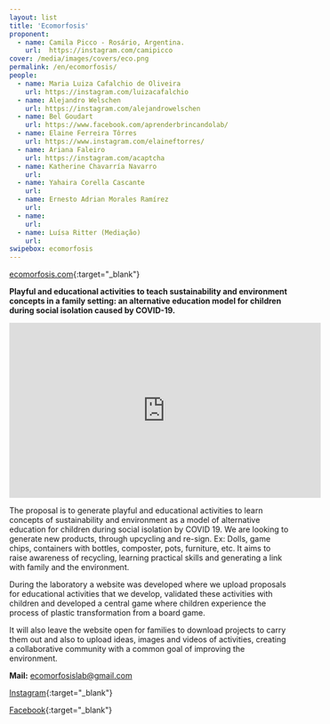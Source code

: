```yaml
---
layout: list
title: 'Ecomorfosis'
proponent:
  - name: Camila Picco - Rosário, Argentina. 
    url:  https://instagram.com/camipicco
cover: /media/images/covers/eco.png
permalink: /en/ecomorfosis/
people:
  - name: Maria Luiza Cafalchio de Oliveira
    url: https://instagram.com/luizacafalchio
  - name: Alejandro Welschen
    url: https://instagram.com/alejandrowelschen
  - name: Bel Goudart
    url: https://www.facebook.com/aprenderbrincandolab/
  - name: Elaine Ferreira Tôrres
    url: https://www.instagram.com/elaineftorres/
  - name: Ariana Faleiro
    url: https://instagram.com/acaptcha   
  - name: Katherine Chavarría Navarro
    url:   
  - name: Yahaira Corella Cascante
    url:  
  - name: Ernesto Adrian Morales Ramírez
    url:  
  - name: 
    url: 
  - name: Luísa Ritter (Mediação)
    url: 
swipebox: ecomorfosis
---
```


[ecomorfosis.com](http://ecomorfosis.com){:target="_blank"}

**Playful and educational activities to teach sustainability and environment concepts in a family setting: an alternative education model for children during social isolation caused by COVID-19.**

<div class="video-wrapper video-wrapper-16x9">
<iframe width="560" height="315" src="https://www.youtube.com/embed/FGelhegRBwk" frameborder="0" allow="accelerometer; autoplay; encrypted-media; gyroscope; picture-in-picture" allowfullscreen></iframe>
</div>

  
    
The proposal is to generate playful and educational activities to learn concepts of sustainability and environment as a model of alternative education for children during social isolation by COVID 19. We are looking to generate new products, through upcycling and re-sign. Ex: Dolls, game chips, containers with bottles, composter, pots, furniture, etc. It aims to raise awareness of recycling, learning practical skills and generating a link with family and the environment.
  
During the laboratory a website was developed where we upload proposals for educational activities that we develop, validated these activities with children and developed a central game where children experience the process of plastic transformation from a board game. 
  
It will also leave the website open for families to download projects to carry them out and also to upload ideas, images and videos of activities, creating a collaborative community with a common goal of improving the environment.



**Mail:** ecomorfosislab@gmail.com
  
[Instagram](https://instagram.com/ecomorfosislab){:target="_blank"}
  
[Facebook](https://facebook.com/ecomorfosislab){:target="_blank"}